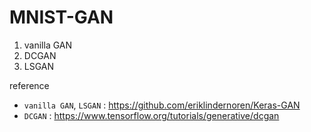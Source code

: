 # MNIST-GAN

1. vanilla GAN
2. DCGAN
3. LSGAN

reference
- ```vanilla GAN```, ```LSGAN``` : https://github.com/eriklindernoren/Keras-GAN
- ```DCGAN``` : https://www.tensorflow.org/tutorials/generative/dcgan
